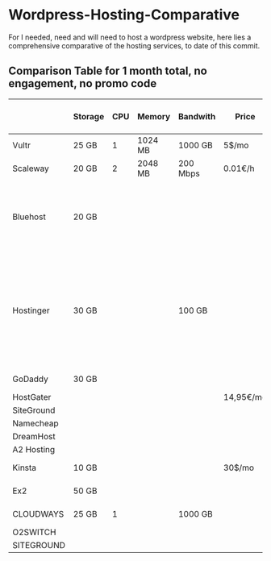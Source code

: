 # Wordpress-Hosting-Comparative

For I needed, need and will need to host a wordpress website, here lies a comprehensive comparative of the hosting services, to date of this commit.

## Comparison Table for 1 month total, no engagement, no promo code

|            | Storage | CPU | Memory  | Bandwith | Price     | Total + 20% of vat | Comments                                                                                    |
|------------|---------|-----|---------|----------|-----------|--------------------|---------------------------------------------------------------------------------------------|
| Vultr      | 25 GB   | 1   | 1024 MB | 1000 GB  | 5$/mo     | 6$ /mo             |                                                                                             |
| Scaleway   | 20 GB   | 2   | 2048 MB | 200 Mbps | 0.01€/h   | 7,30€ /mo          |                                                                                             |
| Bluehost   | 20 GB   |     |         |          |           | 17.01€ /mo         | Expensive but comes with lot of pre-installed perks. top 2                                  |
| Hostinger  | 30 GB   |     |         | 100 GB   |           | 7.99$ /mo          | Doesn't allows jetpack on the low-end tier. Goes as low as 1.99$/mo if you prepay 48 month. |
| GoDaddy    | 30 GB   |     |         |          |           | 8,39€ /mo          | top 1                                                                                       |
| HostGater  |         |     |         |          | 14,95€/mo |                    |                                                                                             |
| SiteGround |         |     |         |          |           |                    |                                                                                             |
| Namecheap  |         |     |         |          |           |                    |                                                                                             |
| DreamHost  |         |     |         |          |           |                    |                                                                                             |
| A2 Hosting |         |     |         |          |           |                    |                                                                                             |
| Kinsta     | 10 GB   |     |         |          | 30$/mo    |                    | Way too expensive                                                                           |
| Ex2        | 50 GB   |     |         |          |           | 7.99€ /mo          |                                                                                             |
| CLOUDWAYS  | 25 GB   | 1   |         | 1000 GB  |           | 10$ /mo            |                                                                                             |
| O2SWITCH   |         |     |         |          |           | 5$ /mo             |                                                                                             |
| SITEGROUND |         |     |         |          |           |                    |                                                                                             |
